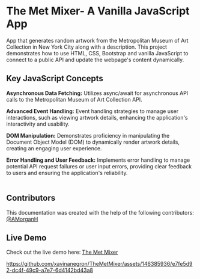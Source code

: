# The Met Mixer- A Vanilla JavaScript App

App that generates random artwork from the Metropolitan Museum of Art Collection in New York City along with a description. This project demonstrates how to use HTML, CSS, Bootstrap and vanilla JavaScript to connect to a public API and update the webpage's content dynamically.
<br>
## Key JavaScript Concepts 

**Asynchronous Data Fetching:** Utilizes async/await for asynchronous API calls to the Metropolitan Museum of Art Collection API. <br>

**Advanced Event Handling:** Event handling strategies to manage user interactions, such as viewing artwork details, enhancing the application's interactivity and usability. <br>

**DOM Manipulation:** Demonstrates proficiency in manipulating the Document Object Model (DOM) to dynamically render artwork details, creating an engaging user experience. <br>

**Error Handling and User Feedback:** Implements error handling to manage potential API request failures or user input errors, providing clear feedback to users and ensuring the application's reliability. <br>
<br>
## Contributors
This documentation was created with the help of the following contributors:  [@AMorganH](https://github.com/AMorganH)
## Live Demo
Check out the live demo here: [The Met Mixer](https://the-met-mixer.vercel.app/)


https://github.com/xavinanegron/TheMetMixer/assets/146385936/e7fe5d92-dc4f-49c9-a7e7-6d4142bd43a8



